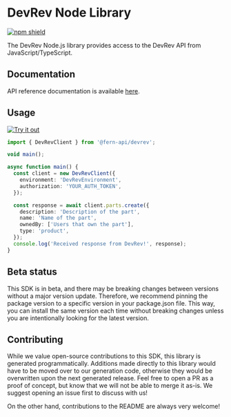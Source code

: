 # DevRev Node Library

[![npm shield](https://img.shields.io/npm/v/@fern-api/devrev)](https://www.npmjs.com/package/@fern-api/devrev)

The DevRev Node.js library provides access to the DevRev API from JavaScript/TypeScript.

## Documentation

API reference documentation is available [here](https://devrev.ai/docs/apis/methods#/).

## Usage

[![Try it out](https://developer.stackblitz.com/img/open_in_stackblitz.svg)](https://stackblitz.com/edit/typescript-example-using-sdk-built-with-fern-cgdj9c?file=package.json,app.ts,node_modules%2F%40fern-api%2Fdevrev%2Findex.d.ts)

```typescript
import { DevRevClient } from '@fern-api/devrev';

void main();

async function main() {
  const client = new DevRevClient({
    environment: 'DevRevEnvironment',
    authorization: 'YOUR_AUTH_TOKEN',
  });

  const response = await client.parts.create({
    description: 'Description of the part',
    name: 'Name of the part',
    ownedBy: ['Users that own the part'],
    type: 'product',
  });
  console.log('Received response from DevRev!', response);
}

```

## Beta status

This SDK is in beta, and there may be breaking changes between versions without a major version update. Therefore, we recommend pinning the package version to a specific version in your package.json file. This way, you can install the same version each time without breaking changes unless you are intentionally looking for the latest version.

## Contributing

While we value open-source contributions to this SDK, this library is generated programmatically. Additions made directly to this library would have to be moved over to our generation code, otherwise they would be overwritten upon the next generated release. Feel free to open a PR as a proof of concept, but know that we will not be able to merge it as-is. We suggest opening an issue first to discuss with us!

On the other hand, contributions to the README are always very welcome!
